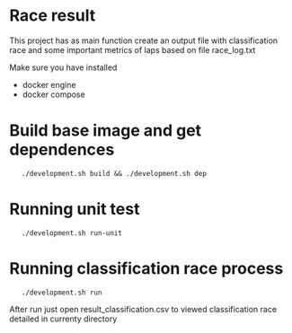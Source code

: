 # Race result
 This project has as main function create an output file with classification race and
 some important metrics of laps based on file race_log.txt

Make sure you have installed
 - docker engine
 - docker compose

 # Build base image and get dependences
 ```
    ./development.sh build && ./development.sh dep
 ```

 # Running unit test
 ```
    ./development.sh run-unit
 ```

# Running classification race process
 ```
    ./development.sh run
 ```

After run just open result_classification.csv to viewed classification race detailed in currenty directory
